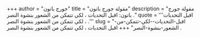 +++
author = "جورج باتون"
title = "مقولة جورج باتون"
description = "مقولة جورج باتون: اقبل التحديات ، لكي تتمكن من الشعور بنشوة النصر ."
quote = '''اقبل التحديات ، لكي تتمكن من الشعور بنشوة النصر .'''
slug = "اقبل-التحديات--لكي-تتمكن-من-الشعور-بنشوة-النصر"
+++
اقبل التحديات ، لكي تتمكن من الشعور بنشوة النصر .
